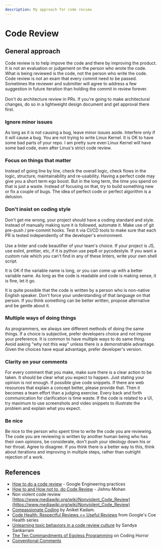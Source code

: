 ```yaml
---
description: My approach for code review
---
```


# Code Review

## General approach

Code review is to help impove the code and there by improving the product. It is not an evaluation or judgement on the person who wrote the code. What is being reviewed is the code, not the person who write the code. Code review is not an exam that every commit need to be passed. Sometimes the reviewer and submitter will agree to address a few suggestion in future iteration than holding the commit in review forever.\
\
Don't do architecture review in PRs. If you're going to make architectural changes, do so in a lightweight design document and get approval there first.

### Ignore minor issues <a href="4-ignore-minor-issues" id="4-ignore-minor-issues"></a>

As long as it is not causing a bug, leave minor issues aside. Interfere only if it will cause a bug. You are not trying to write Linux Kernel. It is OK to have some bad parts of your repo. I am pretty sure even Linux Kernel will have some bad code, even after Linus's strict code review.

### Focus on things that matter <a href="2-focus-on-things-that-matter" id="2-focus-on-things-that-matter"></a>

Instead of going line by line, check the overall logic, check flows in the logic, structure, maintainability and re-usability. Having a perfect code may give you a short term ego boost. But in the long term, the time you spend on that is just a waste. Instead of focusing on that, try to build something new or fix a couple of bugs. The idea of perfect code or perfect algorithm is a delusion.

### Don't insist on coding style <a href="1-don-t-insist-on-coding-style" id="1-don-t-insist-on-coding-style"></a>

Don't get me wrong, your project should have a coding standard and style. Instead of manually making sure it is followed, automate it. Make use of git pre-push / pre-commit hooks. Test it via CI/CD tools to make sure that each PR is tested independently of the developer's environment.\
\
Use a linter and code beautifier of your team's choice. If  your project is JS, use eslint, prettier, etc, if it is python use pep8 or pycodestyle. If you want a custom rule which you can't find in any of these linters, write your own shell script.

It is OK if the variable name is long, or you can come up with a better variable name. As long as the code is readable and code is making sense, it is fine, let it go.

It is quite possible that the code is written by a person who is non-native English speaker. Don't force your understanding of that language on that person. If you think something can be better written, propose alternative and be gentle about it.

### Multiple ways of doing things <a href="3-multiple-ways-of-doing-things" id="3-multiple-ways-of-doing-things"></a>

As programmers, we always see different methods of doing the same things. If a choice is subjective, prefer developers choice and not impose your  preference. It is common to have multiple ways to do same thing. Avoid  asking "why not this way" unless there is a demonstrable advantage. Given the choices have equal advantage, prefer developer's version.

### Clarity on your comments <a href="6-clarity-on-your-comments" id="6-clarity-on-your-comments"></a>

For every comment that you make, make sure there is a clear action to be taken. It should be clear what you expect to happen. Just stating your opinion is not enough. If possible give code snippets. If there are web resources that explain a concept better, please provide that. Then it becomes a team effort than a judging exercise. Every back and forth communication for clarification is time waste. If the code is related to a UI, try maximum to use screenshots and video snippets to illustrate the problem and explain what you expect.

### Be nice <a href="7-last-but-not-the-least-be-nice" id="7-last-but-not-the-least-be-nice"></a>

Be nice to the person who spent time to write the code you are reviewing. The code you are reviewing is written by another human being who has their own opinions, be considerate, don't push your ideology down his or her throat. Agree to disagree. If you think there is a better way to this, think about iterations and improving in multiple steps, rather than outright rejection of a work. 

## References

* [How to do a code review](https://google.github.io/eng-practices/review/reviewer/) - Google Engineering practices
* [How to and How not to, do Code Review](https://blog.j15h.nu/how-to-review-code/) - Jishnu Mohan
* Non violent code review [https://www.mediawiki.org/wiki/Nonviolent_Code_Review](https://www.mediawiki.org/wiki/Nonviolent_Code_Review)
* [Compassionate Coding](https://medium.com/@anikadamg/compassionate-coding-the-secret-of-high-perfomance-teams-34a158fd1390) by Aniket Kadam.
* [Code Health: Respectful Reviews == Useful Reviews](https://testing.googleblog.com/2019/11/code-health-respectful-reviews-useful.html) from Google's Coe Health series
* [Unlearning toxic behaviors in a code review culture](https://medium.com/@sandya.sankarram/unlearning-toxic-behaviors-in-a-code-review-culture-b7c295452a3c) by Sandya Sankarram
* [The Ten Commandments of Egoless Programming](https://blog.codinghorror.com/the-ten-commandments-of-egoless-programming/) on Coding Horror
* [Conventional Comments](https://conventionalcomments.org)
